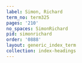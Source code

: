 ```yaml
---
label: Simon, Richard
term_no: term325
pages: '210'
no_spaces: SimonRichard
pid: simonrichard
order: '0888'
layout: generic_index_term
collection: index-headings
---
```

